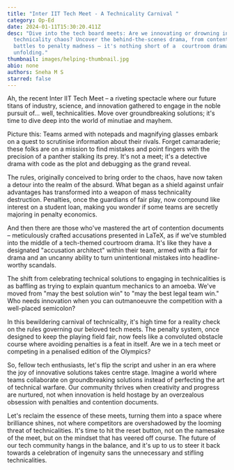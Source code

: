 ```yaml
---
title: "Inter IIT Tech Meet - A Technicality Carnival "
category: Op-Ed
date: 2024-01-11T15:30:20.411Z
desc: "Dive into the tech board meets: Are we innovating or drowning in
  technicality chaos? Uncover the behind-the-scenes drama, from contention
  battles to penalty madness – it's nothing short of a  courtroom drama
  unfolding."
thumbnail: images/helping-thumbnail.jpg
abio: none
authors: Sneha M S
starred: false
---
```

<!--StartFragment-->

Ah, the recent Inter IIT Tech Meet – a riveting spectacle where our future titans of industry, science, and innovation gathered to engage in the noble pursuit of... well, technicalities. Move over groundbreaking solutions; it's time to dive deep into the world of minutiae and mayhem.

Picture this: Teams armed with notepads and magnifying glasses embark on a quest to scrutinise information about their rivals. Forget camaraderie; these folks are on a mission to find mistakes and point fingers with the precision of a panther stalking its prey. It's not a meet; it's a detective drama with code as the plot and debugging as the grand reveal.

The rules, originally conceived to bring order to the chaos, have now taken a detour into the realm of the absurd. What began as a shield against unfair advantages has transformed into a weapon of mass technicality destruction. Penalties, once the guardians of fair play, now compound like interest on a student loan, making you wonder if some teams are secretly majoring in penalty economics.

And then there are those who've mastered the art of contention documents – meticulously crafted accusations presented in LaTeX, as if we've stumbled into the middle of a tech-themed courtroom drama. It's like they have a designated "accusation architect" within their team, armed with a flair for drama and an uncanny ability to turn unintentional mistakes into headline-worthy scandals.

The shift from celebrating technical solutions to engaging in technicalities is as baffling as trying to explain quantum mechanics to an amoeba. We've moved from "may the best solution win" to "may the best legal team win." Who needs innovation when you can outmanoeuvre the competition with a well-placed semicolon?

In this bewildering carnival of technicality, it's high time for a reality check on the rules governing our beloved tech meets. The penalty system, once designed to keep the playing field fair, now feels like a convoluted obstacle course where avoiding penalties is a feat in itself. Are we in a tech meet or competing in a penalised edition of the Olympics?

So, fellow tech enthusiasts, let's flip the script and usher in an era where the joy of innovative solutions takes centre stage. Imagine a world where teams collaborate on groundbreaking solutions instead of perfecting the art of technical warfare. Our community thrives when creativity and progress are nurtured, not when innovation is held hostage by an overzealous obsession with penalties and contention documents.

Let's reclaim the essence of these meets, turning them into a space where brilliance shines, not where competitors are overshadowed by the looming threat of technicalities. It's time to hit the reset button, not on the namesake of the meet, but on the mindset that has veered off course. The future of our tech community hangs in the balance, and it's up to us to steer it back towards a celebration of ingenuity sans the unnecessary and stifling technicalities.

<!--EndFragment-->